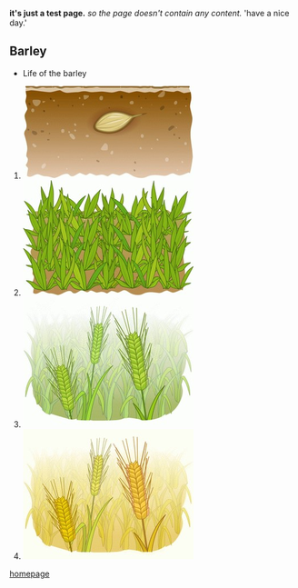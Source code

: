 **it's just a test page.**
_so the page doesn't contain any content._
'have a nice day.'

## Barley
- Life of the barley
1. ![Image](barley1.jpg)
2. ![Image](barley2.jpg)
3. ![Image](barley3.jpg)
4. ![Image](barley4.jpg)

[homepage](borisbeom.github.io)

